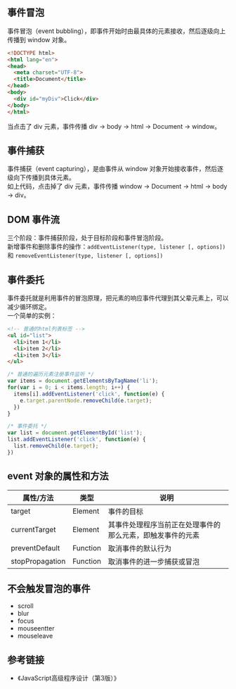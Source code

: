 ## 事件冒泡
事件冒泡（event bubbling），即事件开始时由最具体的元素接收，然后逐级向上传播到 window 对象。
```html
<!DOCTYPE html>
<html lang="en">
<head>
  <meta charset="UTF-8">
  <title>Document</title>
</head>
<body>
  <div id="myDiv">Click</div>
</body>
</html>
```
当点击了 div 元素，事件传播 div -> body -> html -> Document -> window。

## 事件捕获
事件捕获（event capturing），是由事件从 window 对象开始接收事件，然后逐级向下传播到具体元素。  
如上代码，点击掉了 div 元素，事件传播 window -> Document -> html -> body -> div。  

## DOM 事件流
三个阶段：事件捕获阶段，处于目标阶段和事件冒泡阶段。  
新增事件和删除事件的操作：`addEventListener(type, listener [, options])` 和 `removeEventListener(type, listener [, options])`

## 事件委托
事件委托就是利用事件的冒泡原理，把元素的响应事件代理到其父辈元素上，可以减少循环绑定。  
一个简单的实例：
```html
<!-- 普通的html列表标签 -->
<ul id="list">
  <li>item 1</li>
  <li>item 2</li>
  <li>item 3</li>
</ul>
```

```js
/* 普通的遍历元素注册事件监听 */
var items = document.getElementsByTagName('li');
for(var i = 0; i < items.length; i++) {
  items[i].addEventListener('click', function(e) {
    e.target.parentNode.removeChild(e.target);
  })
}
```

```js
/* 事件委托 */
var list = document.getElementById('list');
list.addEventListener('click', function(e) {
  list.removeChild(e.target);
})
```

## event 对象的属性和方法

| 属性/方法 | 类型 | 说明 |
| ---- | ---- | ---- |
| target | Element | 事件的目标 |
| currentTarget | Element | 其事件处理程序当前正在处理事件的那么元素，即触发事件的元素 | 
| preventDefault | Function | 取消事件的默认行为 | 
| stopPropagation | Function | 取消事件的进一步捕获或冒泡 |

## 不会触发冒泡的事件
- scroll
- blur
- focus
- mouseentter
- mouseleave

## 参考链接
- 《JavaScript高级程序设计（第3版）》